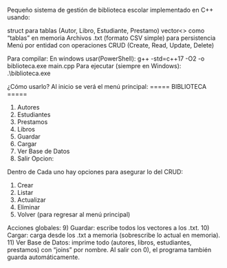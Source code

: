 Pequeño sistema de gestión de biblioteca escolar implementado en C++ usando:

struct para tablas (Autor, Libro, Estudiante, Prestamo)
vector<> como “tablas” en memoria
Archivos .txt (formato CSV simple) para persistencia
Menú por entidad con operaciones CRUD (Create, Read, Update, Delete)

Para compilar: 
En windows usar(PowerShell): g++ -std=c++17 -O2 -o biblioteca.exe main.cpp
Para ejecutar (siempre en Windows): 
.\biblioteca.exe

¿Cómo usarlo? 
Al inicio se verá el menú principal: 
===== BIBLIOTECA =====
1) Autores
2) Estudiantes
3) Prestamos
4) Libros
9) Guardar
10) Cargar
11) Ver Base de Datos
0) Salir
Opcion:

Dentro de Cada uno hay opciones para asegurar lo del CRUD: 
1) Crear
2) Listar
3) Actualizar
4) Eliminar
0) Volver (para regresar al menú principal)

Acciones globales:
9) Guardar: escribe todos los vectores a los .txt.
10) Cargar: carga desde los .txt a memoria (sobrescribe lo actual en memoria).
11) Ver Base de Datos: imprime todo (autores, libros, estudiantes, prestamos) con “joins” por nombre.
Al salir con 0), el programa también guarda automáticamente.
